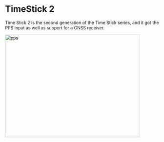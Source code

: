 # TimeStick 2

Time Stick 2 is the second generation of the Time Stick series, and it got the PPS input as well as support for a GNSS receiver. 

<img width="442" height="335" alt="pps" src="https://github.com/user-attachments/assets/78b4ed47-afa8-4ada-acfe-5089cd9dc928" />
